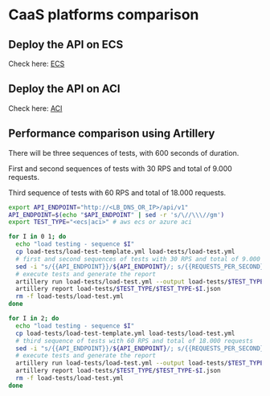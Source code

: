 # CaaS platforms comparison

## Deploy the API on ECS

Check here: [ECS](./terraform/ecs/README.md)

## Deploy the API on ACI

Check here: [ACI](./terraform/aci/README.md)

## Performance comparison using Artillery

There will be three sequences of tests, with 600 seconds of duration.

First and second sequences of tests with 30 RPS and total of 9.000 requests.

Third sequence of tests with 60 RPS and total of 18.000 requests.

```bash
export API_ENDPOINT="http://<LB_DNS_OR_IP>/api/v1"
API_ENDPOINT=$(echo "$API_ENDPOINT" | sed -r 's/\//\\\//gm')
export TEST_TYPE="<ecs|aci>" # aws ecs or azure aci

for I in 0 1; do
  echo "load testing - sequence $I"
  cp load-tests/load-test-template.yml load-tests/load-test.yml
  # first and second sequences of tests with 30 RPS and total of 9.000 requests
  sed -i "s/{{API_ENDPOINT}}/${API_ENDPOINT}/; s/{{REQUESTS_PER_SECOND}}/30/; s/{{REQUESTS_TOTAL}}/9000/" load-tests/load-test.yml
  # execute tests and generate the report
  artillery run load-tests/load-test.yml --output load-tests/$TEST_TYPE/$TEST_TYPE-$I.json
  artillery report load-tests/$TEST_TYPE/$TEST_TYPE-$I.json
  rm -f load-tests/load-test.yml
done

for I in 2; do
  echo "load testing - sequence $I"
  cp load-tests/load-test-template.yml load-tests/load-test.yml
  # third sequence of tests with 60 RPS and total of 18.000 requests
  sed -i "s/{{API_ENDPOINT}}/${API_ENDPOINT}/; s/{{REQUESTS_PER_SECOND}}/60/; s/{{REQUESTS_TOTAL}}/18000/" load-tests/load-test.yml
  # execute tests and generate the report
  artillery run load-tests/load-test.yml --output load-tests/$TEST_TYPE/$TEST_TYPE-$I.json
  artillery report load-tests/$TEST_TYPE/$TEST_TYPE-$I.json
  rm -f load-tests/load-test.yml
done
```
